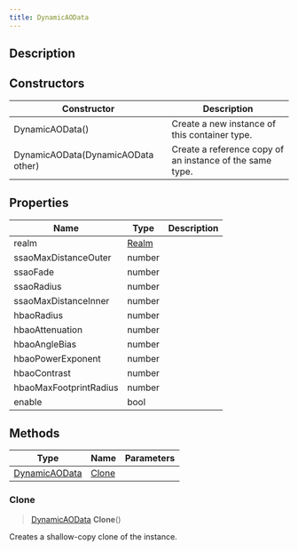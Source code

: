 ```yaml
---
title: DynamicAOData
---
```

## Description

## Constructors

| Constructor                        | Description                                              |
| ---------------------------------- | -------------------------------------------------------- |
| DynamicAOData()                    | Create a new instance of this container type.            |
| DynamicAOData(DynamicAOData other) | Create a reference copy of an instance of the same type. |

## Properties

| Name                   | Type                               | Description |
| ---------------------- | ---------------------------------- | ----------- |
| realm                  | [Realm](/vext/ref/fb/realm) |             |
| ssaoMaxDistanceOuter   | number                             |             |
| ssaoFade               | number                             |             |
| ssaoRadius             | number                             |             |
| ssaoMaxDistanceInner   | number                             |             |
| hbaoRadius             | number                             |             |
| hbaoAttenuation        | number                             |             |
| hbaoAngleBias          | number                             |             |
| hbaoPowerExponent      | number                             |             |
| hbaoContrast           | number                             |             |
| hbaoMaxFootprintRadius | number                             |             |
| enable                 | bool                               |             |

## Methods

| Type                                                | Name            | Parameters |
| --------------------------------------------------- | --------------- | ---------- |
| [DynamicAOData](/vext/ref/cls/clt/dynamicaodata) | [Clone](#clone) |            |

### Clone

> [DynamicAOData](/vext/ref/cls/clt/dynamicaodata) **Clone**()

Creates a shallow-copy clone of the instance.
